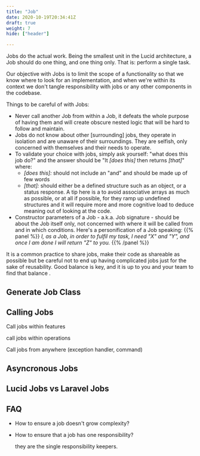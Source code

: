 ```yaml
---
title: "Job"
date: 2020-10-19T20:34:41Z
draft: true
weight: 7
hide: ["header"]

---
```


Jobs do the actual work. Being the smallest unit in the Lucid architecture, a Job should do one thing, and one thing only. That is: perform a single task.

Our objective with Jobs is to limit the scope of a functionality so that we know where to look for an implementation, and when we're within its context we don't tangle responsibility with jobs or any other components in the codebase.

Things to be careful of with Jobs:

- Never call another Job from within a Job, it defeats the whole purpose of having them and will create obscure nested logic that will be hard to follow and maintain.
- Jobs do not know about other [surrounding] jobs, they operate in isolation and are unaware of their surroundings. They are selfish, only concerned with themselves and their needs to operate.
- To validate your choice with jobs, simply ask yourself: "what does this job do?" and the answer should be "It *[does this]* then returns *[that]*" where:
    - *[does this]:* should not include an "and" and should be made up of few words
    - *[that]:* should either be a defined structure such as an object, or a status response. A tip here is a to avoid associative arrays as much as possible, or at all if possible, for they ramp up undefined structures and it will require more and more cognitive load to deduce meaning out of looking at the code.
- Constructor parameters of a Job - a.k.a. Job signature - should be about the Job itself only, not concerned with where it will be called from and in which conditions. Here's a personification of a Job speaking:
{{% panel %}}
*I, as a Job, in order to fulfil my task, I need "X" and "Y", and once I am done I will return "Z" to you.*
{{% /panel %}}

It is a common practice to share jobs, make their code as shareable as possible but be careful not to end up having complicated jobs just for the sake of reusability.
Good balance is key, and it is up to you and your team to find that balance .

## Generate Job Class


## Calling Jobs

Call jobs within features

call jobs within operations

Call jobs from anywhere (exception handler, command)

## Asyncronous Jobs


## Lucid Jobs vs Laravel Jobs

## FAQ
- How to ensure a job doesn't grow complexity?

- How to ensure that a job has one responsibility?

    they are the single responsibility keepers.
